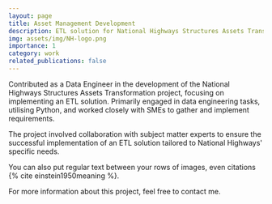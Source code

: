 ```yaml
---
layout: page
title: Asset Management Development
description: ETL solution for National Highways Structures Assets Transformation project
img: assets/img/NH-logo.png
importance: 1
category: work
related_publications: false
---
```


Contributed as a Data Engineer in the development of the National Highways Structures Assets Transformation project, focusing on implementing an ETL solution. Primarily engaged in data engineering tasks, utilising Python, and worked closely with SMEs to gather and implement requirements.

<div class="caption">
    The project involved collaboration with subject matter experts to ensure the successful implementation of an ETL solution tailored to National Highways' specific needs.
</div>

You can also put regular text between your rows of images, even citations {% cite einstein1950meaning %}.

For more information about this project, feel free to contact me.